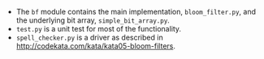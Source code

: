 - The `bf` module contains the main implementation, `bloom_filter.py`, and the underlying bit array, `simple_bit_array.py`.
- `test.py` is a unit test for most of the functionality.
- `spell_checker.py` is a driver as described in http://codekata.com/kata/kata05-bloom-filters.

